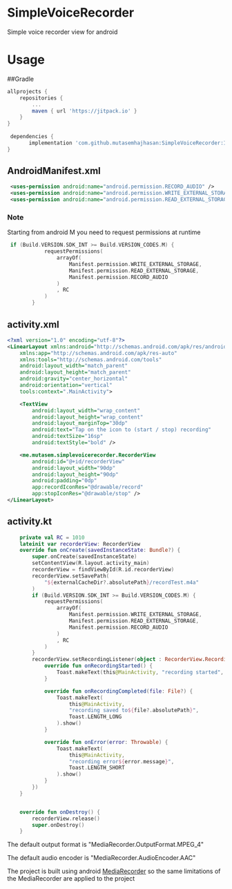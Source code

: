 # SimpleVoiceRecorder
Simple voice recorder view for android
# Usage
##Gradle
```gradle
allprojects {
	repositories {
		...
		maven { url 'https://jitpack.io' }
	}
}
 
 dependencies {
       implementation 'com.github.mutasemhajhasan:SimpleVoiceRecorder:1.0.0'
}
```

## AndroidManifest.xml
```xml
 <uses-permission android:name="android.permission.RECORD_AUDIO" />
 <uses-permission android:name="android.permission.WRITE_EXTERNAL_STORAGE" />
 <uses-permission android:name="android.permission.READ_EXTERNAL_STORAGE" />
```
### Note
Starting from android M you need to request permissions at runtime
```kotlin
 if (Build.VERSION.SDK_INT >= Build.VERSION_CODES.M) {
            requestPermissions(
                arrayOf(
                    Manifest.permission.WRITE_EXTERNAL_STORAGE,
                    Manifest.permission.READ_EXTERNAL_STORAGE,
                    Manifest.permission.RECORD_AUDIO
                )
                , RC
            )
        }
```
## activity.xml
```xml
<?xml version="1.0" encoding="utf-8"?>
<LinearLayout xmlns:android="http://schemas.android.com/apk/res/android"
    xmlns:app="http://schemas.android.com/apk/res-auto"
    xmlns:tools="http://schemas.android.com/tools"
    android:layout_width="match_parent"
    android:layout_height="match_parent"
    android:gravity="center_horizontal"
    android:orientation="vertical"
    tools:context=".MainActivity">

    <TextView
        android:layout_width="wrap_content"
        android:layout_height="wrap_content"
        android:layout_marginTop="30dp"
        android:text="Tap on the icon to (start / stop) recording"
        android:textSize="16sp"
        android:textStyle="bold" />

    <me.mutasem.simplevoicerecorder.RecorderView
        android:id="@+id/recorderView"
        android:layout_width="90dp"
        android:layout_height="90dp"
        android:padding="0dp"
        app:recordIconRes="@drawable/record"
        app:stopIconRes="@drawable/stop" />
</LinearLayout>
```
## activity.kt
```kotlin
    private val RC = 1010
    lateinit var recorderView: RecorderView
    override fun onCreate(savedInstanceState: Bundle?) {
        super.onCreate(savedInstanceState)
        setContentView(R.layout.activity_main)
        recorderView = findViewById(R.id.recorderView)
        recorderView.setSavePath(
            "${externalCacheDir?.absolutePath}/recordTest.m4a"
        )
        if (Build.VERSION.SDK_INT >= Build.VERSION_CODES.M) {
            requestPermissions(
                arrayOf(
                    Manifest.permission.WRITE_EXTERNAL_STORAGE,
                    Manifest.permission.READ_EXTERNAL_STORAGE,
                    Manifest.permission.RECORD_AUDIO
                )
                , RC
            )
        }
        recorderView.setRecordingListener(object : RecorderView.RecordingListener {
            override fun onRecordingStarted() {
                Toast.makeText(this@MainActivity, "recording started", Toast.LENGTH_SHORT).show()
            }

            override fun onRecordingCompleted(file: File?) {
                Toast.makeText(
                    this@MainActivity,
                    "recording saved to${file?.absolutePath}",
                    Toast.LENGTH_LONG
                ).show()
            }

            override fun onError(error: Throwable) {
                Toast.makeText(
                    this@MainActivity,
                    "recording error${error.message}",
                    Toast.LENGTH_SHORT
                ).show()
            }
        })
    }


    override fun onDestroy() {
        recorderView.release()
        super.onDestroy()
    }
```
The default output format is "MediaRecorder.OutputFormat.MPEG_4"

The default audio encoder is "MediaRecorder.AudioEncoder.AAC"

The project is built using android <a href="https://developer.android.com/reference/android/media/MediaRecorder">MediaRecorder</a> so the same limitations of the MediaRecorder are applied to the project
